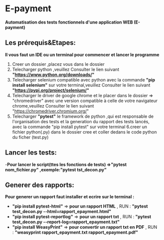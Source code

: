 # E-payment
**Automatisation des tests fonctionnels d'une application WEB (E-payment)**

## Les prérequis&Etapes:
**Il vous faut un IDE ou un terminal pour commencer et lancer le programme**
1. Creer un dossier ,placez vous dans le dossier
2. Telecharger python ,veuillez Consulter le lien suivant **"https://www.python.org/downloads/"**
3. Telecharger selenium compatible avec python avec la commande **"pip install selenium"** sur votre terminal,veuillez Consulter le lien suivant **"https://pypi.org/project/selenium/"**
4. Telecharger le driver de google chrome et le placer dans le dossier  => "chromedriver" avec une version compatible à celle de votre navigateur chrome,veuillez Consulter le lien suivant "https://chromedriver.chromium.org/"
5. Telecharger **"pytest"** le framework de python ,qui est responsable de l'organisation des tests et la generation du rapport des tests lancés, avec la commande "pip install pytest" sur votre terminal
6.creer un fichier python(.py) dans le dossier cree et coller dedans le code python du ficher (test.py) 
## Lancer les tests:
-**Pour lancer le script(ttes les fonctions de tests) =>"pytest nom_fichier.py"  ,exemple:"pytest tst_decon.py"**  
## Generer des rapports:
 **Pour generer un rapport faut installer et ecrire sur le terminal  :**
- **"pip install pytest-html"** => **pour un rapport HTML**  ,  RUN : **"pytest test_decon.py --html=rapport_epayment.html"**
- **"pip install pytest-reportlog"**  => **pour un rapport txt**   ,  RUN : **"pytest test_decon.py --report-log=rapport_epayment.txt"** 
- **"pip install WeasyPrint"**  => **pour convertir un rapport txt en PDF**  ,  RUN : **"weasyprint rapport_epayment.txt rapport_epayment.pdf"**
